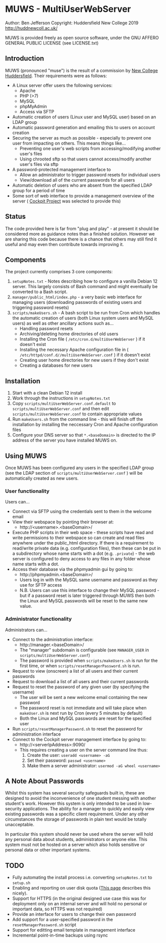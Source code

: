 # MUWS - MultiUserWebServer 

Author: Ben Jefferson
Copyright: Huddersfield New College 2019 <http://huddnewcoll.ac.uk/>

MUWS is provided freely as open source software, under the GNU AFFERO GENERAL PUBLIC LICENSE (see LICENSE.txt)

## Introduction
MUWS (pronounced "muse") is the result of a commission by [New College Huddersfield](http://huddnewcoll.ac.uk). Their requirements were as follows:
* A Linux server offer users the following services:
    * Apache
    * PHP (>7)
    * MySQL
    * phpMyAdmin
    * Access via SFTP
* Automatic creation of users (Linux user and MySQL user) based on an LDAP group
* Automatic password generation and emailing this to users on account creation
* Securing the server as much as possible - especially to prevent one user from impacting on others. This means things like...
    * Preventing one user's web scripts from accessing/modifying another user's files
    * Using chrooted sftp so that users cannot access/modify another user's files via sftp
* A password-protected management interface to
    * Allow an administrator to trigger password resets for individual users
    * View/download all of the current passwords for all users
* Automatic deletion of users who are absent from the specified LDAP group for a period of time
* Some sort of web interface to provide a management overview of the server ( [Cockpit Project](https://cockpit-project.org/) was selected to provide this)

## Status
The code provided here is far from "plug and play" - at present it should be considered more as guidance notes than a finished solution. However we are sharing this code because there is a chance that others may still find it useful and may even then contribute towards improving it.

## Components

The project currently comprises 3 core components:
1. `setupNotes.txt` - Notes describing how to configure a vanilla Debian 12 server. This largely consists of Bash command and might eventually be converted to a Bash script.
1. `manager/public_html/index.php` - a very basic web interface for managing users (downloading passwords of existing users and triggering password resets)
1. `scripts/makeUsers.sh` - A bash script to be run from Cron which handles the automatic creation of users (both Linux system users and MySQL users) as well as other ancillary actions such as...
    - Handling password resets
    - Archiving/deleting home directories of old users
    - Installing the Cron file ( `/etc/cron.d/multiUserWebServer` ) if it doesn't exist
    - Installing the necessary Apache configuration file in ( `/etc/httpd/conf.d//multiUserWebServer.conf` ) if it doesn't exist
    - Creating user home directories for new users if they don't exist
    - Creating a databases for new users

## Installation
1. Start with a clean Debian 12 install
2. Work through the instructions in `setupNotes.txt`
3. Copy `scripts/multiUserWebServer.conf.default` to `scripts/multiUserWebServer.conf` and then edit `scripts/multiUserWebServer.conf` to contain appropriate values
4. Run `makeUsers.sh` from the command line - this will finish off the installation by installing the neccessary Cron and Apache configuration files
5. Configure your DNS server so that `*.<baseDomain>` is directed to the IP address of the server you have installed MUWS on.

## Using MUWS
Once MUWS has been configured any users in the specified LDAP group (see the LDAP section of `scripts/multiUserWebServer.conf` ) will be automatically created as new users.

### User functionality
Users can...  
* Connect via SFTP using the credentials sent to them in the welcome email
* View their webspace by pointing their browser at:
    * http://\<username\>.\<baseDomain\>/
* Execute PHP scripts in their web space - these scripts have read and write permissions to their webspace so can create and read files anywhere under the public_html directory. If there is a requirement to read/write private data (e.g. configuration files), then these can be put in a subdirectory whose name starts with a dot (e.g. `.private`) - the web server is configured to deny access to any files in any folder whose name starts with a dot.
* Access their database via the phpmyadmin gui by going to:
    * http://phpmyadmin.\<baseDomain\>/
    * Users log in with the MySQL same username and password as they use for SFTP access
    * N.B. Users can use this interface to change their MySQL password - but if a password reset is later triggered through MUWS then both the Linux and MySQL passwords will be reset to the same new value.

### Administrator functionality
Administrators can...
* Connect to the administration interface:
    * http://manager.\<baseDomain\>/
    * The "manager" subdomain is configurable (see `MANAGER_USER` in `scripts/multiUserWebServer.conf`)
    * The password is provided when `scripts/makeUsers.sh` is run for the first time, or when `scripts/resetManagerPassword.sh` is run.
* Request to view (onscreen) a list of all users and their current passwords
* Request to download a list of all users and their current passwords
* Request to reset the password of any given user (by specifying the username)
    * The user will be sent a new welcome email containing the new password
    * The password reset is not immediate and will take place when `makeUser.sh` is next run by Cron (every 5 minutes by default)
    * Both the Linux and MySQL passwords are reset for the specified user
* Run `scripts/resetManagerPassword.sh` to reset the password for administration interface
* Connect to the Cockpit server management interface by going to:
    * http://\<serverIpAddress\>:9090/
    * This requires creating a user on the server command line thus:
        1. Create the user: `useradd <username> -aG`
        1. Set their password: `passwd <username>`
        1. Make them a server administrator: `usermod -aG wheel <username>`

## A Note About Passwords
Whilst this system has several security safeguards built in, these are designed to avoid the inconvenience of one student messing with another student's work. However this system is only intended to be used in low-security applications. The ability for a manager to quickly and easily view existing passwords was a specific client requirement. Under any other circumstances the storage of passwords in plain text would be totally unacceptable.

In particular this system should never be used where the server will hold any personal data about students, administrators or anyone else. This system must not be hosted on a server which also holds sensitive or personal data or other important systems. 

## TODO
- Fully automating the install process i.e. converting `setupNotes.txt` to `setup.sh`
- Enabling and reporting on user disk quota ([This page](https://www.linuxtechi.com/enable-user-group-disk-quota-on-centos-7-rhel-7/) describes this nicely).
- Support for HTTPS (in the original designed use case this was for deployment only on an internal server and will hold no personal or important data, so HTTPS was not required)
- Provide an interface for users to change their own password
- Add support for a user-specified password in the `resetManagerPassword.sh` script
- Support for editting email template in management interface
- Incremental point-in-time backups using rsync
